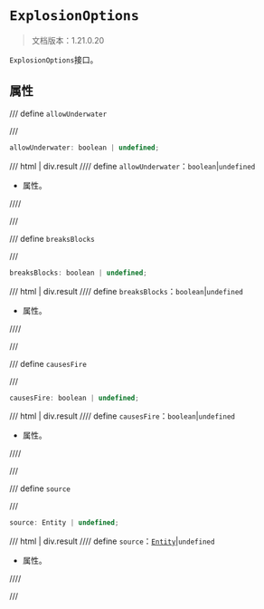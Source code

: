 # `ExplosionOptions`

> 文档版本：1.21.0.20

`ExplosionOptions`接口。

## 属性

/// define
`allowUnderwater`


///

```js
allowUnderwater: boolean | undefined;
```

/// html | div.result
//// define
`allowUnderwater`：`boolean`|`undefined`

- 属性。


////

///


/// define
`breaksBlocks`


///

```js
breaksBlocks: boolean | undefined;
```

/// html | div.result
//// define
`breaksBlocks`：`boolean`|`undefined`

- 属性。


////

///


/// define
`causesFire`


///

```js
causesFire: boolean | undefined;
```

/// html | div.result
//// define
`causesFire`：`boolean`|`undefined`

- 属性。


////

///


/// define
`source`


///

```js
source: Entity | undefined;
```

/// html | div.result
//// define
`source`：[`Entity`](./entity.md)|`undefined`

- 属性。


////

///

